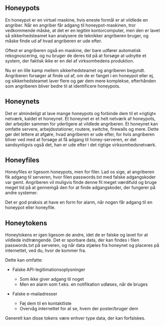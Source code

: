## Honeypots

En honeypot er en virtuel maskine, hvis eneste formål er at vildlede en angriber.
Når en angriber får adgang til honeypot-maskinen, tror vedkommende måske, at det er en legitim kontorcomputer, men den er lavet så sikkerhedsteamet kan analysere de teknikker angriberen bruger, og måske finde ud af hvad angriberen er ude efter.

Oftest er angriberen også en maskine, der bare udfører automatisk rekognoscering, og nu bruger de deres tid på at forsøge at udnytte et system, der faktisk ikke er en del af virksomhedens produktion.

Nu er en lille kamp mellem sikkerhedsteamet og angriberen begyndt. Angriberen forsøger at finde ud af, om de er fanget i en honeypot eller ej, og sikkerhedsteamet laver flere og gør dem mere komplekse, efterhånden som angriberen bliver bedre til at identificere honeypots.

## Honeynets

Det er almindeligt at lave mange honeypots og forbinde dem til et »rigtigt« netværk, kaldet et honeynet. Et honeynet er et helt netværk af honeypots, der arbejder sammen for yderligere at vildlede angriberen. Et honeynet kan omfatte servere, arbejdsstationer, routere, switche, firewalls og mere. Dette gør det lettere at afgøre, hvad angriberen er ude efter, for hvis angriberen bliver ved med at forsøge at få adgang til honey-serveren, er det sandsynligvis også det, han er ude efter i det rigtige virksomhedsnetværk.

## Honeyfiles

Honeyfiles er ligesom honeypots, men for filer. Lad os sige, at angriberen fik adgang til serveren, hvor filen passwords.txt med falske adgangskoder var gemt. Angriberen vil muligvis finde denne fil meget værdifuld og bruge meget tid på at gennemgå den for at finde adgangskoder, der fungerer på andre systemer.  

Det er god praksis at have en form for alarm, når nogen får adgang til en honeypot eller honeyfile.

## Honeytokens

Honeytokens er igen ligesom de andre, idet de er falske og lavet for at vildlede indtrængende. Det er sporbare data, der kan findes i filen passwords.txt på serveren, og når data stjæles fra honeynet og placeres på internettet, ved du, hvor de kommer fra.

Dette kan omfatte:
- Falske API-legitimationsoplysninger
    - Som ikke giver adgang til noget
    - Men en alarm som f.eks. en notifikation udløses, når de bruges

- Falske e-mailadresser
    - Føj dem til en kontaktliste
    - Overvåg internettet for at se, hvem der poster/bruger dem

Generelt kan disse tokens være enhver type data, der kan forfalskes. 
